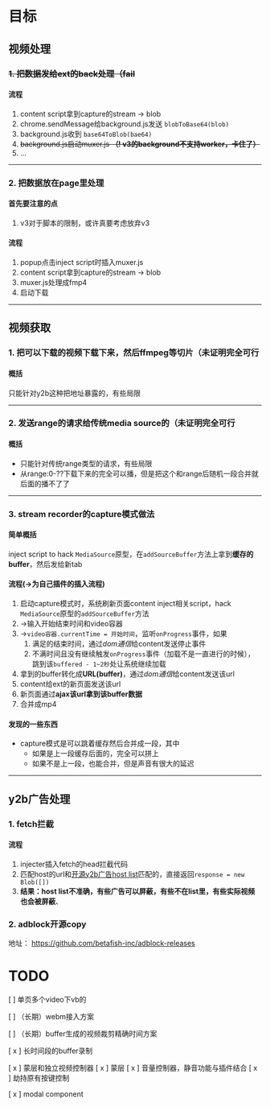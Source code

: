 # 目标
## 视频处理
### <del>1. 把数据发给ext的back处理（fail</del>
#### 流程
1. content script拿到capture的stream -> blob
2. chrome.sendMessage给background.js发送 `blobToBase64(blob)`
3. background.js收到 `base64ToBlob(bae64)`
4. <del>background.js启动muxer.js **（! v3的background不支持worker，卡住了）**</del>
5. ...
----
### 2. 把数据放在page里处理
#### 首先要注意的点
1. v3对于脚本的限制，或许真要考虑放弃v3

#### 流程
1. popup点击inject script时插入muxer.js
2. content script拿到capture的stream -> blob
3. muxer.js处理成fmp4
4. 启动下载
----
## 视频获取
### 1. 把可以下载的视频下载下来，然后ffmpeg等切片（未证明完全可行
#### 概括
只能针对y2b这种把地址暴露的，有些局限

----
### 2. 发送range的请求给传统media source的（未证明完全可行
#### 概括
- 只能针对传统range类型的请求，有些局限
- 从range:0-??下载下来的完全可以播，但是把这个和range后随机一段合并就后面的播不了了

----
### 3. stream recorder的capture模式做法
#### 简单概括
inject script to hack `MediaSource`原型，在`addSourceBuffer`方法上拿到**缓存的buffer**，然后发给新tab
#### 流程(->为自己插件的插入流程)
1. 启动capture模式时，系统刷新页面content inject相关script，hack `MediaSource`原型的`addSourceBuffer`方法
2. ->输入开始结束时间和video容器
3. ->`video容器.currentTime = 开始时间`，监听`onProgress`事件，如果
   1. 满足的结束时间，通过*dom通信*给content发送停止事件
   2. 不满时间且没有继续触发`onProgress`事件（加载不是一直进行的时候），跳到该`buffered - 1~2秒`处让系统继续加载
4. 拿到的buffer转化成**URL(buffer)**，通过*dom通信*给content发送该url
5. content给ext的新页面发送该url
6. 新页面通过**ajax该url拿到该buffer数据**
7. 合并成mp4

#### 发现的一些东西
- capture模式是可以跳着缓存然后合并成一段，其中
  - 如果是上一段缓存后面的，完全可以拼上
  - 如果不是上一段，也能合并，但是声音有很大的延迟
----


## y2b广告处理
### 1. fetch拦截
#### 流程
1. injecter插入fetch的head拦截代码
2. 匹配host的url和[开源y2b广告host list](https://raw.githubusercontent.com/Ewpratten/youtube_ad_blocklist/master/blocklist.txt)匹配的，直接返回`response = new Blob([])`
3. **结果：host list不准确，有些广告可以屏蔽，有些不在list里，有些实际视频也会被屏蔽**、

### 2. adblock开源copy
地址： https://github.com/betafish-inc/adblock-releases

# TODO
[ ] 单页多个video下vb的

[ ] （长期）webm接入方案

[ ] （长期）buffer生成的视频裁剪精确时间方案

[ x ] 长时间段的buffer录制

[ x ] 蒙层和独立视频控制器
    [ x ] 蒙层
    [ x ] 音量控制器，静音功能与插件结合
    [ x ] 劫持原有按键控制

[ x ] modal component